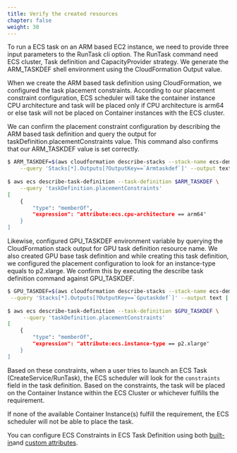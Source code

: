 ```yaml
---
title: Verify the created resources
chapter: false
weight: 30
---
```


To run a ECS task on an ARM based EC2 instance, we need to provide three input parameters to the RunTask cli option. The RunTask command need ECS cluster, Task definition and CapacityProvider strategy. We generate the ARM_TASKDEF shell environment using the CloudFormation Output value. 

When we create the ARM based task definition using CloudFormation, we configured the task placement constraints. According to our placement constraint configuration, ECS scheduler will take the container instance CPU architecture and task will be placed only if CPU architecture is arm64 or else task will not be placed on Container instances with the ECS cluster. 

We can confirm the placement constraint configuration by describing the ARM based task definition and query the output for taskDefinition.placementConstraints value. This command also confirms that our ARM_TASKDEF value is set correctly.

```bash
$ ARM_TASKDEF=$(aws cloudformation describe-stacks --stack-name ecs-demo \
    --query 'Stacks[*].Outputs[?OutputKey==`Armtaskdef`]' --output text | awk '{print $NF}')
    
$ aws ecs describe-task-definition --task-definition $ARM_TASKDEF \
    --query 'taskDefinition.placementConstraints' 
[
    {
        "type": "memberOf",
        "expression": "attribute:ecs.cpu-architecture == arm64"
    }
]
```

Likewise, configured GPU_TASKDEF environment variable by querying the CloudFormation stack output for GPU task definition resource name.  We also created GPU base task definition and while creating this task definition, we configured the placement configuration to look for an instance-type equals to p2.xlarge. We confirm this by executing the describe task definition command against GPU_TASKDEF. 

```bash
$ GPU_TASKDEF=$(aws cloudformation describe-stacks --stack-name ecs-demo \
 --query 'Stacks[*].Outputs[?OutputKey==`Gputaskdef`]' --output text | awk '{print $NF}')
 
$ aws ecs describe-task-definition --task-definition $GPU_TASKDEF \
     --query 'taskDefinition.placementConstraints'
[
    {
        "type": "memberOf",
        "expression": "attribute:ecs.instance-type == p2.xlarge"
    }
]
```

Based on these constraints, when a user tries to launch an ECS Task (CreateService/RunTask), the ECS scheduler will look for the `constraints` field in the task definition. Based on the constraints, the task will be placed on the Container Instance within the ECS Cluster or whichever fulfills the requirement.

If none of the available Container Instance(s) fulfill the requirement, the ECS scheduler will not be able to place the task.

You can configure ECS Constraints in ECS Task Definition using both [built-in](https://docs.aws.amazon.com/AmazonECS/latest/developerguide/task-placement-constraints.html#attributes)and [custom attributes](https://docs.aws.amazon.com/AmazonECS/latest/developerguide/task-placement-constraints.html#add-attribute).